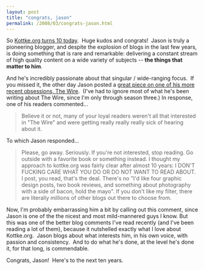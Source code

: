 ```yaml
---
layout: post
title: "congrats, jason"
permalink: /2008/03/congrats-jason.html
---
```


<p>So <a href="http://www.kottke.org/08/03/kottkeorg-is-ten-years-old-today">Kottke.org turns 10 today</a>.&nbsp; Huge kudos and congrats!&nbsp; Jason is truly a pioneering blogger, and despite the explosion of blogs in the last few years, is doing something that is rare and remarkable: delivering a constant stream of high quality content on a wide variety of subjects -- <strong>the things that matter to him</strong>.</p>

<p>And he's incredibly passionate about that singular / wide-ranging focus.&nbsp; If you missed it, the other day Jason posted a <a href="http://www.kottke.org/08/03/the-end-of-the-wire">great piece on one of his more recent obsessions, The Wire</a>.&nbsp; (I've had to ignore most of what he's been writing about The Wire, since I'm only through season three.) In response, one of his readers commented...</p><blockquote><p>Believe it or not, many of your loyal readers weren't all that interested in &quot;The Wire&quot; and were getting really really really sick of hearing about it.</p></blockquote><p>To which Jason responded...</p><blockquote><p>Please, go away. Seriously. If you're not interested, stop reading. Go outside with a favorite book or something instead. I thought my approach to kottke.org was fairly clear after almost 10 years: I DON'T FUCKING CARE WHAT YOU DO OR DO NOT WANT TO READ ABOUT. I post, you read, that's the deal. There's no &quot;I'd like four graphic design posts, two book reviews, and something about photography with a side of bacon, hold the mayo&quot;. If you don't like my filter, there are literally millions of other blogs out there to choose from.</p></blockquote><p>Now, I'm probably embarrassing him a bit by calling out this comment, since Jason is one of the the nicest and most mild-mannered guys I know. But this was one of the better blog comments I've read recently (and I've been reading a lot of them), because it nutshelled exactly what I love about Kottke.org.&nbsp; Jason blogs about what interests him, in his own voice, with passion and consistency.&nbsp; And to do what he's done, at the level he's done it, for that long, is commendable.</p>

<p>Congrats, Jason!&nbsp; Here's to the next ten years.</p>


